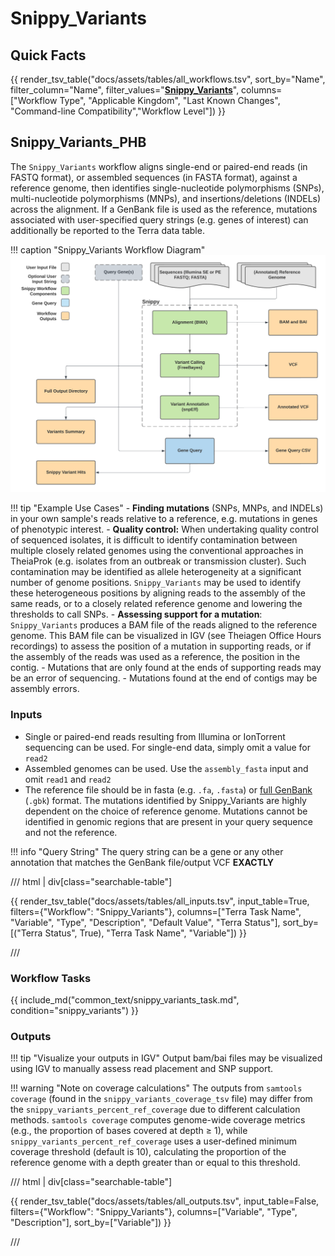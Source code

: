 # Snippy_Variants

## Quick Facts

{{ render_tsv_table("docs/assets/tables/all_workflows.tsv", sort_by="Name", filter_column="Name", filter_values="[**Snippy_Variants**](../workflows/phylogenetic_construction/snippy_variants.md)", columns=["Workflow Type", "Applicable Kingdom", "Last Known Changes", "Command-line Compatibility","Workflow Level"]) }}

## Snippy_Variants_PHB

The `Snippy_Variants` workflow aligns single-end or paired-end reads (in FASTQ format), or assembled sequences (in FASTA format), against a reference genome, then identifies single-nucleotide polymorphisms (SNPs), multi-nucleotide polymorphisms (MNPs), and insertions/deletions (INDELs) across the alignment. If a GenBank file is used as the reference, mutations associated with user-specified query strings (e.g. genes of interest) can additionally be reported to the Terra data table.

!!! caption "Snippy_Variants Workflow Diagram"
    ![Snippy_Variants Workflow Diagram](../../assets/figures/Snippy_Variants.png)

!!! tip "Example Use Cases"
    - **Finding mutations** (SNPs, MNPs, and INDELs) in your own sample's reads relative to a reference, e.g. mutations in genes of phenotypic interest.
    - **Quality control:** When undertaking quality control of sequenced isolates, it is difficult to identify contamination between multiple closely related genomes using the conventional approaches in TheiaProk (e.g. isolates from an outbreak or transmission cluster). Such contamination may be identified as allele heterogeneity at a significant number of genome positions. `Snippy_Variants` may be used to identify these heterogeneous positions by aligning reads to the assembly of the same reads, or to a closely related reference genome and lowering the thresholds to call SNPs.
    - **Assessing support for a mutation**: `Snippy_Variants` produces a BAM file of the reads aligned to the reference genome. This BAM file can be visualized in IGV (see Theiagen Office Hours recordings) to assess the position of a mutation in supporting reads, or if the assembly of the reads was used as a reference, the position in the contig.
        - Mutations that are only found at the ends of supporting reads may be an error of sequencing.
        - Mutations found at the end of contigs may be assembly errors.

### Inputs

- Single or paired-end reads resulting from Illumina or IonTorrent sequencing can be used. For single-end data, simply omit a value for `read2`
- Assembled genomes can be used. Use the `assembly_fasta` input and omit `read1` and `read2`
- The reference file should be in fasta (e.g. `.fa`, `.fasta`) or [full GenBank](https://github.com/tseemann/snippy/issues/463#issuecomment-863344618) (`.gbk`) format. The mutations identified by Snippy_Variants are highly dependent on the choice of reference genome. Mutations cannot be identified in genomic regions that are present in your query sequence and not the reference.

!!! info "Query String"
    The query string can be a gene or any other annotation that matches the GenBank file/output VCF **EXACTLY**

/// html | div[class="searchable-table"]

{{ render_tsv_table("docs/assets/tables/all_inputs.tsv", input_table=True, filters={"Workflow": "Snippy_Variants"}, columns=["Terra Task Name", "Variable", "Type", "Description", "Default Value", "Terra Status"], sort_by=[("Terra Status", True), "Terra Task Name", "Variable"]) }}

///

### Workflow Tasks

{{ include_md("common_text/snippy_variants_task.md", condition="snippy_variants") }}

### Outputs

!!! tip "Visualize your outputs in IGV"
    Output bam/bai files may be visualized using IGV to manually assess read placement and SNP support.

!!! warning "Note on coverage calculations"
    The outputs from `samtools coverage` (found in the `snippy_variants_coverage_tsv` file) may differ from the `snippy_variants_percent_ref_coverage` due to different calculation methods. `samtools coverage` computes genome-wide coverage metrics (e.g., the proportion of bases covered at depth ≥ 1), while `snippy_variants_percent_ref_coverage` uses a user-defined minimum coverage threshold (default is 10), calculating the proportion of the reference genome with a depth greater than or equal to this threshold.

/// html | div[class="searchable-table"]

{{ render_tsv_table("docs/assets/tables/all_outputs.tsv", input_table=False, filters={"Workflow": "Snippy_Variants"}, columns=["Variable", "Type", "Description"], sort_by=["Variable"]) }}

///

